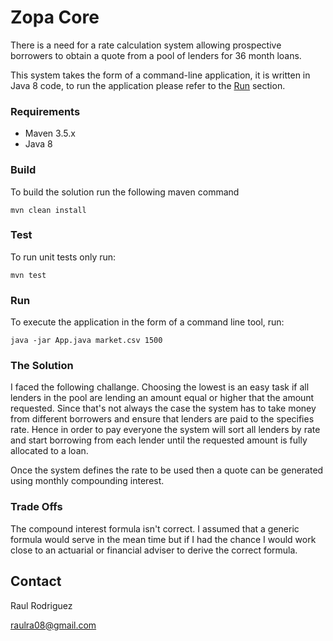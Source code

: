 # Zopa Core

There is a need for a rate calculation system allowing prospective borrowers to obtain a quote from a pool of lenders for 36 month loans.

This system takes the form of a command-line application, it is written in Java 8 code, to run the application please refer to the [Run](#run) section.

### Requirements

* Maven 3.5.x
* Java 8

### Build

To build the solution run the following maven command

```
mvn clean install
```

### Test

To run unit tests only run:

```
mvn test
```

### Run

To execute the application in the form of a command line tool, run:

```
java -jar App.java market.csv 1500
```

### The Solution

I faced the following challange. Choosing the lowest is an easy task if all lenders in the pool are lending an amount equal or higher that the amount requested.
Since that's not always the case the system has to take money from different borrowers and ensure that lenders are paid to the specifies rate.
Hence in order to pay everyone the system will sort all lenders by rate and start borrowing from each lender until the requested amount is fully allocated to a loan.

Once the system defines the rate to be used then a quote can be generated using monthly compounding interest.

### Trade Offs

The compound interest formula isn't correct.
I assumed that a generic formula would serve in the mean time but if I had the chance I would work close to an actuarial or financial adviser to derive the correct formula.

## Contact

Raul Rodriguez

raulra08@gmail.com